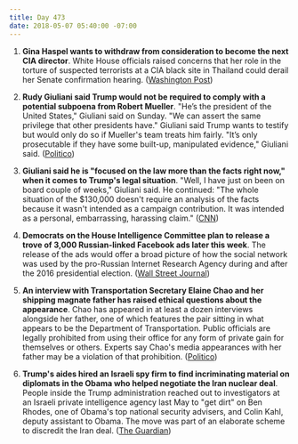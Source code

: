 ```yaml
---
title: Day 473
date: 2018-05-07 05:40:00 -07:00
---
```


1. **Gina Haspel wants to withdraw from consideration to become the next CIA director**. White House officials raised concerns that her role in the torture of suspected terrorists at a CIA black site in Thailand could derail her Senate confirmation hearing. ([Washington Post](https://www.washingtonpost.com/politics/gina-haspel-nominee-to-head-cia-sought-to-withdraw-over-questions-about-her-role-in-agency-interrogation-program/2018/05/06/eaa9b990-50dc-11e8-af46-b1d6dc0d9bfe_story.html))

2. **Rudy Giuliani said Trump would not be required to comply with a potential subpoena from Robert Mueller**. "He’s the president of the United States," Giuliani said on Sunday. "We can assert the same privilege that other presidents have." Giuliani said Trump wants to testify but would only do so if Mueller's team treats him fairly. "It’s only prosecutable if they have some built-up, manipulated evidence," Giuliani said. ([Politico](https://www.politico.com/story/2018/05/06/giuliani-trump-mueller-subpoena-570883))

3. **Giuliani said he is "focused on the law more than the facts right now," when it comes to Trump's legal situation**. "Well, I have just on been on board couple of weeks," Giuliani said. He continued: "The whole situation of the $130,000 doesn't require an analysis of the facts because it wasn't intended as a campaign contribution. It was intended as a personal, embarrassing, harassing claim." ([CNN](https://www.cnn.com/2018/05/06/politics/giuliani-trump-russia-stormy-daniels/index.html))

4. **Democrats on the House Intelligence Committee plan to release a trove of 3,000 Russian-linked Facebook ads later this week**. The release of the ads would offer a broad picture of how the social network was used by the pro-Russian Internet Research Agency during and after the 2016 presidential election. ([Wall Street Journal](https://www.wsj.com/articles/house-democrats-plan-to-release-3-000-russian-linked-facebook-ads-1525650705))

5. **An interview with Transportation Secretary Elaine Chao and her shipping magnate father has raised ethical questions about the appearance**. Chao has appeared in at least a dozen interviews alongside her father, one of which features the pair sitting in what appears to be the Department of Transportation. Public officials are legally prohibited from using their office for any form of private gain for themselves or others. Experts say Chao's media appearances with her father may be a violation of that prohibition. ([Politico](https://www.politico.com/story/2018/05/06/elaine-chao-father-james-transportation-department-569686))

6. **Trump's aides hired an Israeli spy firm to find incriminating material on diplomats in the Obama who helped negotiate the Iran nuclear deal**. People inside the Trump administration reached out to investigators at an Israeli private intelligence agency last May to "get dirt" on Ben Rhodes, one of Obama's top national security advisers, and Colin Kahl, deputy assistant to Obama. The move was part of an elaborate scheme to discredit the Iran deal. ([The Guardian](https://www.theguardian.com/uk-news/2018/may/05/trump-team-hired-spy-firm-dirty-ops-iran-nuclear-deal))